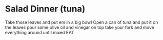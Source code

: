 # Salad Dinner (tuna)
Take those leaves and put em in a big bowl
Open a can of tuna and put it on the leaves
pour some olive oil and vinegar on top
take your fork and move everything around until mixed
EAT
